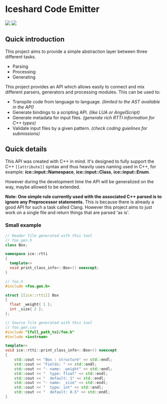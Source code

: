 # Iceshard Code Emitter 

[![](https://github.com/iceshard-engine/code-emitter/workflows/Nightly/badge.svg)](https://github.com/iceshard-engine/code-emitter/actions?workflow=Nightly)
[![](https://github.com/iceshard-engine/code-emitter/workflows/Validation/badge.svg)](https://github.com/iceshard-engine/code-emitter/actions?workflow=Validation)

## Quick introduction

This project aims to provide a simple abstraction layer between three different tasks. 
* Parsing
* Processing
* Generating

This project provides an API which allows easily to connect and mix different parsers, generators and processing modules. 
This can be used to:
* Transpile code from language to language. *(limited to the AST available in the API)*
* Generate bindings to a scripting API.  *(like LUA or AngelScript)*
* Generate metadata for input files. *(generate rich RTTI information for C++ types)*
* Validate input files by a given pattern. *(check coding guielines for submissions)*


## Quick details

This API was created with C++ in mind. It's designed to fully support the C++ `[[attribute]]` syntax and thus heavily uses naming used in C++, for example: **ice::input::Namespace**, **ice::input::Class**, **ice::input::Enum**. 

However during the development time the API will be generalized on the way, maybe allowed to be extended. 

**Note: One simple rule currently used with the associated C++ parsed is to ignore any Preprocessor statements.**
This is because there is already a good API for such a task called Clang. However this project aims to just work on a single file and return things that are parsed 'as is'. 


### Small example

```cpp
// Header file generated with this tool
// foo.gen.h
class Box;

namespace ice::rtti
{
  template<>
  void print_class_info<::Box>() noexcept;
}

// foo.h
#include <foo.gen.h>

struct [[ice::rtti]] Box
{
  float _weight{ 1 };
  int _size{ 2 };
};

// Source file generated with this tool
// foo.gen.cxx
#include "{full_path_to}/foo.h"
#include <iostream>

template<>
void ice::rtti::print_class_info<::Box>() noexcept
{
    std::cout << "Box : structure" << std::endl;
    std::cout << "Fields: " << std::endl;
    std::cout << "- name: _weight" << std::endl;
    std::cout << "  type: float" << std::endl;
    std::cout << "  default: 1" << std::endl;
    std::cout << "- name: _size" << std::endl;
    std::cout << "  type: int" << std::endl;
    std::cout << "  default: 0.5" << std::endl;
}
```
